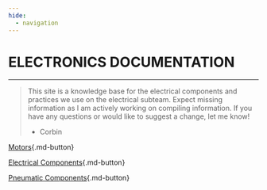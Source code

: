 ```yaml
---
hide:
  - navigation
---
```

# ELECTRONICS DOCUMENTATION
---
> This site is a knowledge base for the electrical components and practices we use on the electrical subteam. Expect missing information as I am actively working on compiling information.
> If you have any questions or would like to suggest a change, let me know!
> - Corbin

[Motors](/electronics/motors){.md-button}

[Electrical Components](/electronics/electrical-components){.md-button}

[Pneumatic Components](/electronics/pneumatic-components){.md-button}
